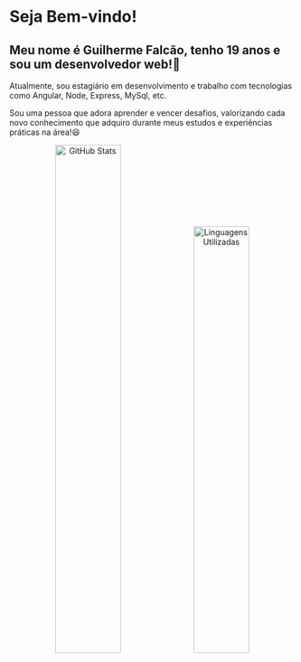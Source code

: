# Seja Bem-vindo! 

## Meu nome é Guilherme Falcão, tenho 19 anos e sou um desenvolvedor web!🚀

Atualmente, sou estagiário em desenvolvimento e trabalho com tecnologias como Angular, Node, Express, MySql, etc.

Sou uma pessoa que adora aprender e vencer desafios, valorizando cada novo conhecimento que adquiro durante meus estudos e experiências práticas na área!😆






<div align="center">
  <img src="https://github-readme-stats.vercel.app/api/?username=guifalcs&show_icons=true&theme=dark" alt="GitHub Stats" width="48%">
  <img src="https://github-readme-stats.vercel.app/api/top-langs/?username=guifalcs&layout=compact&theme=dark" alt="Linguagens Utilizadas" width="44%">
</div>


